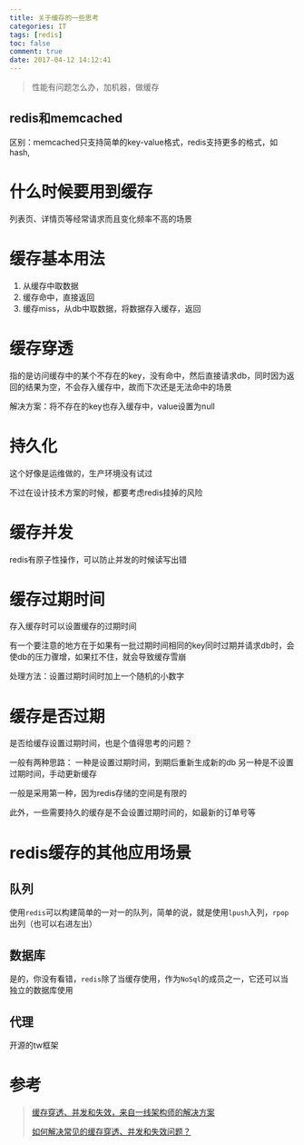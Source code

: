 ```yaml
---
title: 关于缓存的一些思考
categories: IT
tags: [redis]
toc: false
comment: true
date: 2017-04-12 14:12:41
---
```


> 性能有问题怎么办，加机器，做缓存

<!--more-->

## redis和memcached
区别：memcached只支持简单的key-value格式，redis支持更多的格式，如hash,


# 什么时候要用到缓存

列表页、详情页等经常请求而且变化频率不高的场景


# 缓存基本用法

1. 从缓存中取数据
2. 缓存命中，直接返回
3. 缓存miss，从db中取数据，将数据存入缓存，返回



# 缓存穿透

指的是访问缓存中的某个不存在的key，没有命中，然后直接请求db，同时因为返回的结果为空，不会存入缓存中，故而下次还是无法命中的场景

解决方案：将不存在的key也存入缓存中，value设置为null

# 持久化

这个好像是运维做的，生产环境没有试过

不过在设计技术方案的时候，都要考虑redis挂掉的风险

# 缓存并发

redis有原子性操作，可以防止并发的时候读写出错


# 缓存过期时间

存入缓存时可以设置缓存的过期时间

有一个要注意的地方在于如果有一批过期时间相同的key同时过期并请求db时，会使db的压力骤增，如果扛不住，就会导致缓存雪崩

处理方法：设置过期时间时加上一个随机的小数字

# 缓存是否过期

是否给缓存设置过期时间，也是个值得思考的问题？

一般有两种思路：
一种是设置过期时间，到期后重新生成新的db
另一种是不设置过期时间，手动更新缓存

一般是采用第一种，因为redis存储的空间是有限的

此外，一些需要持久的缓存是不会设置过期时间的，如最新的订单号等

# redis缓存的其他应用场景

## 队列
使用`redis`可以构建简单的一对一的队列，简单的说，就是使用`lpush`入列，`rpop`出列（也可以右进左出）

## 数据库
是的，你没有看错，`redis`除了当缓存使用，作为`NoSql`的成员之一，它还可以当独立的数据库使用



## 代理

开源的tw框架

# 参考

>[缓存穿透、并发和失效，来自一线架构师的解决方案](http://mp.weixin.qq.com/s?__biz=MzA5Nzc4OTA1Mw==&mid=2659597537&idx=1&sn=9c91d231315b507b5eaea0e465a01423&scene=21#wechat_redirect)
>
>[如何解决常见的缓存穿透、并发和失效问题？](http://mp.weixin.qq.com/s/CCRa-qbgnNYSI4b10q4F9g)
